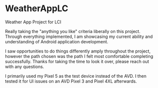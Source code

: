 # WeatherAppLC

Weather App Project for LCI

Really taking the "anything you like" criteria liberally on this project. Through everything implemented, I am showcasing my current ability and 
understanding of Android application development. 

I saw opportunities to do things differently amply throughout the project, however the path chosen was the path I felt most comfortable completing successfully. 
Thanks for taking the time to look it over, please reach out with any questions.

I primarily used my Pixel 5 as the test device instead of the AVD. I then tested it for UI issues on an AVD Pixel 3 and Pixel 4XL afterwards.
